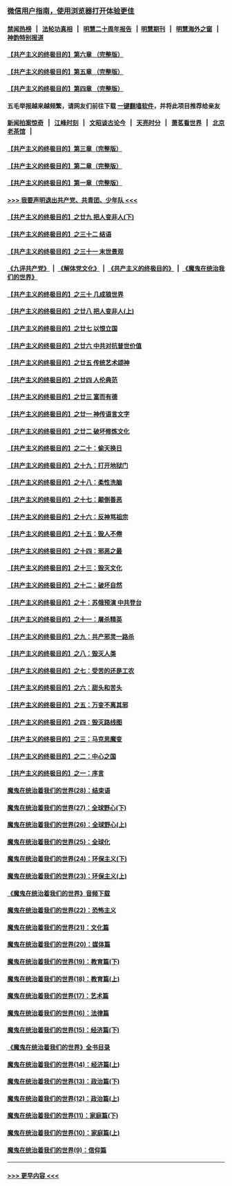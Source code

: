 ### [微信用户指南，使用浏览器打开体验更佳](https://github.com/gfw-breaker/banned-news1/blob/master/indexes/wechat-guide.md?t=0)
#### [禁闻热榜](热点新闻.md?t=0)  &nbsp;&nbsp;|&nbsp;&nbsp; [法轮功真相](https://github.com/gfw-breaker/truth/blob/master/README.md?t=0) &nbsp;&nbsp;|&nbsp;&nbsp; [明慧二十周年报告](https://github.com/gfw-breaker/mh-reports/blob/master/README.md?t=0) &nbsp;&nbsp;|&nbsp;&nbsp;[明慧期刊](https://github.com/gfw-breaker/mh-qikan) &nbsp;&nbsp;|&nbsp;&nbsp; [明慧海外之窗](https://github.com/gfw-breaker/mh-news/blob/master/README.md?t=0) &nbsp;&nbsp;|&nbsp;&nbsp; [神韵特别报道](https://github.com/gfw-breaker/mh-news/blob/master/shenyun.md?t=0)
#### [【共产主义的终极目的】第六章 （完整版）](../pages/nsc422/n11428913.md?t=02062256) 
#### [【共产主义的终极目的】第五章 （完整版）](../pages/nsc422/n11428912.md?t=02062256) 
#### [【共产主义的终极目的】第四章 （完整版）](../pages/nsc422/n11428907.md?t=02062256) 
#### 五毛举报越来越频繁，请网友们前往下载 [一键翻墙软件](https://github.com/gfw-breaker/ssr-accounts)，并将此项目推荐给亲友
#### [新闻拍案惊奇](https://github.com/gfw-breaker/banned-news1/blob/master/pages/link4.md) &nbsp;&nbsp;|&nbsp;&nbsp; [江峰时刻](https://github.com/gfw-breaker/banned-news1/blob/master/pages/link4.md) &nbsp;&nbsp;|&nbsp;&nbsp; [文昭谈古论今](https://github.com/gfw-breaker/banned-news1/blob/master/pages/link4.md) &nbsp;&nbsp;|&nbsp;&nbsp; [天亮时分](https://github.com/gfw-breaker/banned-news1/blob/master/pages/link4.md) &nbsp;&nbsp;|&nbsp;&nbsp; [萧茗看世界](https://github.com/gfw-breaker/banned-news1/blob/master/pages/link4.md) &nbsp;&nbsp;|&nbsp;&nbsp; [北京老茶馆](https://github.com/gfw-breaker/banned-news1/blob/master/pages/link4.md) &nbsp;&nbsp;|&nbsp;&nbsp; 
#### [【共产主义的终极目的】第三章（完整版）](../pages/nsc422/n11428848.md?t=02062256) 
#### [【共产主义的终极目的】第二章（完整版）](../pages/nsc422/n11428831.md?t=02062256) 
#### [【共产主义的终极目的】第一章（完整版）](../pages/nsc422/n11417651.md?t=02062256) 
#### [>>> 我要声明退出共产党、共青团、少年队 <<<](https://github.com/begood0513/goodnews/blob/master/quit/letter.md) 
#### [【共产主义的终极目的】之廿九 把人变非人(下)](../pages/nsc422/n11344140.md?t=02062256) 
#### [【共产主义的终极目的】之三十二 结语](../pages/nsc422/n11360535.md?t=02062256) 
#### [【共产主义的终极目的】之三十一 末世景观](../pages/nsc422/n11351129.md?t=02062256) 
#### [《九评共产党》](https://github.com/begood0513/9ping.md/blob/master/README.md) &nbsp;|&nbsp; [《解体党文化》](../../../../jtdwh.md/blob/master/README.md)  &nbsp;|&nbsp; [《共产主义的终极目的》](../../../../gczydzjmd.md/blob/master/README.md) &nbsp;|&nbsp; [《魔鬼在统治我们的世界》](../../../../mgztzwmdsj.md/blob/master/README.md) 
#### [【共产主义的终极目的】之三十 几成狼世界](../pages/nsc422/n11348280.md?t=02062256) 
#### [【共产主义的终极目的】之廿八 把人变非人(上)](../pages/nsc422/n11340492.md?t=02062256) 
#### [【共产主义的终极目的】之廿七 以恨立国](../pages/nsc422/n11336944.md?t=02062256) 
#### [【共产主义的终极目的】之廿六 中共对抗普世价值](../pages/nsc422/n11324785.md?t=02062256) 
#### [【共产主义的终极目的】之廿五 传统艺术颂神](../pages/nsc422/n11296396.md?t=02062256) 
#### [【共产主义的终极目的】之廿四 人伦典范](../pages/nsc422/n11296397.md?t=02062256) 
#### [【共产主义的终极目的】之廿三 富而有德](../pages/nsc422/n11283598.md?t=02062256) 
#### [【共产主义的终极目的】之廿一 神传语言文字](../pages/nsc422/n11263265.md?t=02062256) 
#### [【共产主义的终极目的】之廿二 破坏修炼文化](../pages/nsc422/n11245728.md?t=02062256) 
#### [【共产主义的终极目的】之二十：偷天换日](../pages/nsc422/n11238846.md?t=02062256) 
#### [【共产主义的终极目的】之十九：打开地狱门](../pages/nsc422/n11206376.md?t=02062256) 
#### [【共产主义的终极目的】之十八：柔性洗脑](../pages/nsc422/n11199994.md?t=02062256) 
#### [【共产主义的终极目的】之十七：颠倒善恶](../pages/nsc422/n11179782.md?t=02062256) 
#### [【共产主义的终极目的】之十六：反神骂祖宗](../pages/nsc422/n11166798.md?t=02062256) 
#### [【共产主义的终极目的】之十五：毁人不倦](../pages/nsc422/n11166792.md?t=02062256) 
#### [【共产主义的终极目的】之十四：邪恶之最](../pages/nsc422/n11150249.md?t=02062256) 
#### [【共产主义的终极目的】之十三：毁灭文化](../pages/nsc422/n11135227.md?t=02062256) 
#### [【共产主义的终极目的】之十二：破坏自然](../pages/nsc422/n11135214.md?t=02062256) 
#### [【共产主义的终极目的】之十：苏俄预演 中共登台](../pages/nsc422/n11118424.md?t=02062256) 
#### [【共产主义的终极目的】之十一：屠杀精英](../pages/nsc422/n11118442.md?t=02062256) 
#### [【共产主义的终极目的】之九：共产邪灵一路杀](../pages/nsc422/n11114139.md?t=02062256) 
#### [【共产主义的终极目的】之八：毁灭人类](../pages/nsc422/n11108503.md?t=02062256) 
#### [【共产主义的终极目的】之七：受苦的还是工农](../pages/nsc422/n11101809.md?t=02062256) 
#### [【共产主义的终极目的】之六：甜头和苦头](../pages/nsc422/n11096971.md?t=02062256) 
#### [【共产主义的终极目的】之五：万变不离其邪](../pages/nsc422/n11091285.md?t=02062256) 
#### [【共产主义的终极目的】之四：毁灭路线图](../pages/nsc422/n11086284.md?t=02062256) 
#### [【共产主义的终极目的】之三：马克思魔变](../pages/nsc422/n11061941.md?t=02062256) 
#### [【共产主义的终极目的】之二：中心之国](../pages/nsc422/n11047728.md?t=02062256) 
#### [【共产主义的终极目的】之一：序言](../pages/nsc422/n11086077.md?t=02062256) 
#### [魔鬼在统治着我们的世界(28)：结束语](../pages/nsc422/n10936246.md?t=02062256) 
#### [魔鬼在统治着我们的世界(27)：全球野心(下)](../pages/nsc422/n10928319.md?t=02062256) 
#### [魔鬼在统治着我们的世界(26)：全球野心(上)](../pages/nsc422/n10900318.md?t=02062256) 
#### [魔鬼在统治着我们的世界(25)：全球化](../pages/nsc422/n10788205.md?t=02062256) 
#### [魔鬼在统治着我们的世界(24)：环保主义(下)](../pages/nsc422/n10695307.md?t=02062256) 
#### [魔鬼在统治着我们的世界(23)：环保主义(上)](../pages/nsc422/n10688613.md?t=02062256) 
#### [《魔鬼在统治着我们的世界》音频下载](../pages/nsc422/n10635553.md?t=02062256) 
#### [魔鬼在统治着我们的世界(22)：恐怖主义](../pages/nsc422/n10614727.md?t=02062256) 
#### [魔鬼在统治着我们的世界(21)：文化篇](../pages/nsc422/n10597706.md?t=02062256) 
#### [魔鬼在统治着我们的世界(20)：媒体篇](../pages/nsc422/n10586579.md?t=02062256) 
#### [魔鬼在统治着我们的世界(19)：教育篇(下)](../pages/nsc422/n10564808.md?t=02062256) 
#### [魔鬼在统治着我们的世界(18)：教育篇(上)](../pages/nsc422/n10526970.md?t=02062256) 
#### [魔鬼在统治着我们的世界(17)：艺术篇](../pages/nsc422/n10499093.md?t=02062256) 
#### [魔鬼在统治着我们的世界(16)：法律篇](../pages/nsc422/n10485969.md?t=02062256) 
#### [魔鬼在统治着我们的世界(15)：经济篇(下)](../pages/nsc422/n10469975.md?t=02062256) 
#### [《魔鬼在统治着我们的世界》全书目录](../pages/nsc422/n10464261.md?t=02062256) 
#### [魔鬼在统治着我们的世界(14)：经济篇(上)](../pages/nsc422/n10457370.md?t=02062256) 
#### [魔鬼在统治着我们的世界(13)：政治篇(下)](../pages/nsc422/n10448270.md?t=02062256) 
#### [魔鬼在统治着我们的世界(12)：政治篇(上)](../pages/nsc422/n10444576.md?t=02062256) 
#### [魔鬼在统治着我们的世界(11)：家庭篇(下)](../pages/nsc422/n10440961.md?t=02062256) 
#### [魔鬼在统治着我们的世界(10)：家庭篇(上)](../pages/nsc422/n10435448.md?t=02062256) 
#### [魔鬼在统治着我们的世界(9)：信仰篇](../pages/nsc422/n10432159.md?t=02062256) 

----
#### [ >>> 更早内容 <<< ](../indexes/nsc422-earlier.md)

